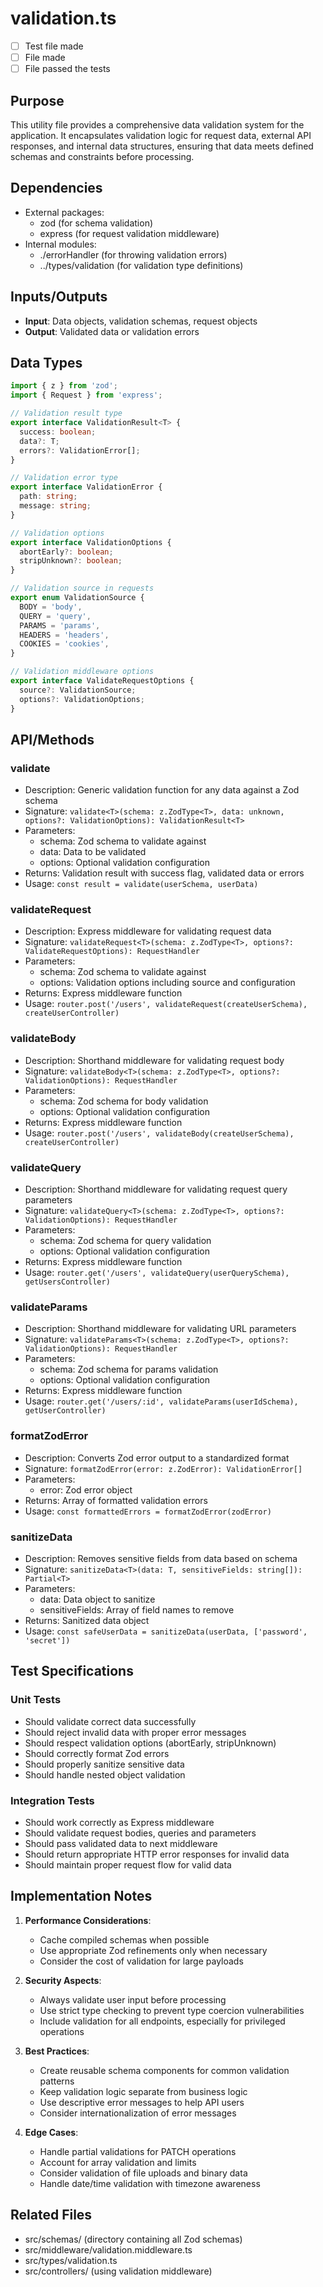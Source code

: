 # validation.ts

- [ ] Test file made
- [ ] File made
- [ ] File passed the tests

## Purpose
This utility file provides a comprehensive data validation system for the application. It encapsulates validation logic for request data, external API responses, and internal data structures, ensuring that data meets defined schemas and constraints before processing.

## Dependencies
- External packages:
  - zod (for schema validation)
  - express (for request validation middleware)
- Internal modules:
  - ./errorHandler (for throwing validation errors)
  - ../types/validation (for validation type definitions)

## Inputs/Outputs
- **Input**: Data objects, validation schemas, request objects
- **Output**: Validated data or validation errors

## Data Types
```typescript
import { z } from 'zod';
import { Request } from 'express';

// Validation result type
export interface ValidationResult<T> {
  success: boolean;
  data?: T;
  errors?: ValidationError[];
}

// Validation error type
export interface ValidationError {
  path: string;
  message: string;
}

// Validation options
export interface ValidationOptions {
  abortEarly?: boolean;
  stripUnknown?: boolean;
}

// Validation source in requests
export enum ValidationSource {
  BODY = 'body',
  QUERY = 'query',
  PARAMS = 'params',
  HEADERS = 'headers',
  COOKIES = 'cookies',
}

// Validation middleware options
export interface ValidateRequestOptions {
  source?: ValidationSource;
  options?: ValidationOptions;
}
```

## API/Methods
### validate
- Description: Generic validation function for any data against a Zod schema
- Signature: `validate<T>(schema: z.ZodType<T>, data: unknown, options?: ValidationOptions): ValidationResult<T>`
- Parameters:
  - schema: Zod schema to validate against
  - data: Data to be validated
  - options: Optional validation configuration
- Returns: Validation result with success flag, validated data or errors
- Usage: `const result = validate(userSchema, userData)`

### validateRequest
- Description: Express middleware for validating request data
- Signature: `validateRequest<T>(schema: z.ZodType<T>, options?: ValidateRequestOptions): RequestHandler`
- Parameters:
  - schema: Zod schema to validate against
  - options: Validation options including source and configuration
- Returns: Express middleware function
- Usage: `router.post('/users', validateRequest(createUserSchema), createUserController)`

### validateBody
- Description: Shorthand middleware for validating request body
- Signature: `validateBody<T>(schema: z.ZodType<T>, options?: ValidationOptions): RequestHandler`
- Parameters:
  - schema: Zod schema for body validation
  - options: Optional validation configuration
- Returns: Express middleware function
- Usage: `router.post('/users', validateBody(createUserSchema), createUserController)`

### validateQuery
- Description: Shorthand middleware for validating request query parameters
- Signature: `validateQuery<T>(schema: z.ZodType<T>, options?: ValidationOptions): RequestHandler`
- Parameters:
  - schema: Zod schema for query validation
  - options: Optional validation configuration
- Returns: Express middleware function
- Usage: `router.get('/users', validateQuery(userQuerySchema), getUsersController)`

### validateParams
- Description: Shorthand middleware for validating URL parameters
- Signature: `validateParams<T>(schema: z.ZodType<T>, options?: ValidationOptions): RequestHandler`
- Parameters:
  - schema: Zod schema for params validation
  - options: Optional validation configuration
- Returns: Express middleware function
- Usage: `router.get('/users/:id', validateParams(userIdSchema), getUserController)`

### formatZodError
- Description: Converts Zod error output to a standardized format
- Signature: `formatZodError(error: z.ZodError): ValidationError[]`
- Parameters:
  - error: Zod error object
- Returns: Array of formatted validation errors
- Usage: `const formattedErrors = formatZodError(zodError)`

### sanitizeData
- Description: Removes sensitive fields from data based on schema
- Signature: `sanitizeData<T>(data: T, sensitiveFields: string[]): Partial<T>`
- Parameters:
  - data: Data object to sanitize
  - sensitiveFields: Array of field names to remove
- Returns: Sanitized data object
- Usage: `const safeUserData = sanitizeData(userData, ['password', 'secret'])`

## Test Specifications
### Unit Tests
- Should validate correct data successfully
- Should reject invalid data with proper error messages
- Should respect validation options (abortEarly, stripUnknown)
- Should correctly format Zod errors
- Should properly sanitize sensitive data
- Should handle nested object validation

### Integration Tests
- Should work correctly as Express middleware
- Should validate request bodies, queries and parameters
- Should pass validated data to next middleware
- Should return appropriate HTTP error responses for invalid data
- Should maintain proper request flow for valid data

## Implementation Notes
1. **Performance Considerations**:
   - Cache compiled schemas when possible
   - Use appropriate Zod refinements only when necessary
   - Consider the cost of validation for large payloads

2. **Security Aspects**:
   - Always validate user input before processing
   - Use strict type checking to prevent type coercion vulnerabilities
   - Include validation for all endpoints, especially for privileged operations

3. **Best Practices**:
   - Create reusable schema components for common validation patterns
   - Keep validation logic separate from business logic
   - Use descriptive error messages to help API users
   - Consider internationalization of error messages

4. **Edge Cases**:
   - Handle partial validations for PATCH operations
   - Account for array validation and limits
   - Consider validation of file uploads and binary data
   - Handle date/time validation with timezone awareness

## Related Files
- src/schemas/ (directory containing all Zod schemas)
- src/middleware/validation.middleware.ts
- src/types/validation.ts
- src/controllers/ (using validation middleware)
